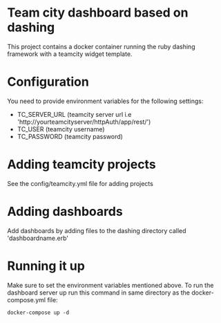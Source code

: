 # Team city dashboard based on dashing

This project contains a docker container running the ruby dashing framework with a teamcity widget template.  

# Configuration

You need to provide environment variables for the following settings:
* TC_SERVER_URL (teamcity server url i.e 'http://yourteamcityserver/httpAuth/app/rest/')
* TC_USER (teamcity username)
* TC_PASSWORD (teamcity password)

# Adding teamcity projects
See the config/teamcity.yml file for adding projects

# Adding dashboards
Add dashboards by adding files to the dashing directory called 'dashboardname.erb'

# Running it up

Make sure to set the environment variables mentioned above.  To run the dashboard server up run this command in same directory as the docker-compose.yml file:

```
docker-compose up -d
```
